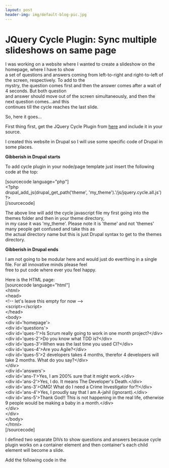```yaml
---
layout: post
header-img: img/default-blog-pic.jpg
---
```


# JQuery Cycle Plugin: Sync multiple slideshows on same page

I was working on a website where I wanted to create a slideshow on the homepage, where I have to show  
a set of questions and answers coming from left-to-right and right-to-left of the screen, respectively. To add to the  
mystry, the question comes first and then the answer comes after a wait of 4 seconds. But both question  
and answer should move out of the screen simultaneously, and then the next question comes...and this  
continues till the cycle reaches the last slide.

So, here it goes...  


First thing first, get the JQuery Cycle Plugin from [here](http://jquery.malsup.com/cycle/) and include it in your source.

I created this website in Drupal so I will use some specific code of Drupal in some places.

**Gibberish in Drupal starts**

To add cycle plugin in your node/page template just insert the following code at the top:

[sourcecode language="php"]<br /> &lt;?php<br /> drupal_add_js(drupal_get_path('theme', 'my_theme').'/js/jquery.cycle.all.js')<br /> ?&gt;<br /> [/sourcecode]

The above line will add the cycle javascript file my first going into the themes folder and then in your theme directory,  
in my case it was 'my_theme'. Please note it is 'theme' and not 'themes' many people get confused and take this as  
the actual directory name but this is just Drupal syntax to get to the themes directory.

**Gibberish in Drupal ends**

I am not going to be modular here and would just do everthing in a single file. For all innovative minds please feel  
free to put code where ever you feel happy.

Here is the HTML page:  
[sourcecode language="html"]<br /> &lt;html&gt;<br /> &lt;head&gt;<br /> &lt;!-- let's leave this empty for now --&gt;<br /> &lt;script&gt;&lt;/script&gt;<br /> &lt;/head&gt;<br /> &lt;body&gt;<br /> &lt;div id='homepage'&gt;<br /> &lt;div id='questions'&gt;<br /> &lt;div id='ques-1'&gt;Is Scrum really going to work in one month project?&lt;/div&gt;<br /> &lt;div id='ques-2'&gt;Do you know what TDD is?&lt;/div&gt;<br /> &lt;div id='ques-3'&gt;When was the last time you used CI?&lt;/div&gt;<br /> &lt;div id='ques-4'&gt;Are you Agile?&lt;/div&gt;<br /> &lt;div id='ques-5'&gt;2 developers takes 4 months, therefor 4 developers will take 2 months. What do you say?&lt;/div&gt;<br /> &lt;/div&gt;<br /> &lt;div id='answers'&gt;<br /> &lt;div id='ans-1'&gt;Yes, I am 200% sure that it might work.&lt;/div&gt;<br /> &lt;div id='ans-2'&gt;Yes, I do. It means The Developer's Death.&lt;/div&gt;<br /> &lt;div id='ans-3'&gt;OMG! What do I need a Crime Investigator for?!&lt;/div&gt;<br /> &lt;div id='ans-4'&gt;Yes, I proudly say that I am A-jahil (ignorant).&lt;/div&gt;<br /> &lt;div id='ans-5'&gt;Thank God!! This is not happening in the real life, otherwise 9 people would be making a baby in a month.&lt;/div&gt;<br /> &lt;/div&gt;<br /> &lt;/div&gt;<br /> &lt;/body&gt;<br /> &lt;/html&gt;<br /> [/sourcecode]

I defined two separate DIVs to show questions and answers because cycle plugin works on a container element and then container's each child element will become a slide.

Add the following code in the <script> tag:

[sourcecode language="javascript"]<br /> jQuery(window).bind(&quot;load&quot;, function() {</p> <p> jQuery('#questions').cycle({<br /> fx : 'scrollRight', // scroll left-to-right<br /> speed : 'slow',<br /> timeoutFn : calculateTimeout, // described below<br /> nowrap : true, // stop slideshow after the last slide<br /> })<br /> jQuery('#answers').cycle({<br /> fx : 'scrollLeft', // scroll right-to-left<br /> speed : 'slow',<br /> timeoutFn : calculateTimeoutAnswers, // described below<br /> nowrap : true<br /> })<br /> });<br /> [/sourcecode]

and here are the timeout functions:

[sourcecode language="javascript"]<br /> var timeouts = [9, 9, 9, 9, 9];<br /> function calculateTimeout(currElement, nextElement, opts, isForward) {<br /> var index = opts.currSlide;<br /> return timeouts[index] * 1000;<br /> } </p> <p>var timeoutsAnswers = // explained below ;<br /> function calculateTimeoutAnswers(currElement, nextElement, opts, isForward) {<br /> var index = opts.currSlide;<br /> return timeoutsAnswers[index] * 1000;<br /> }<br /> [/sourcecode]

I created these to set a delay for each slide and left enough delay, or 4 sec, to display the questions' corresponding answer.

But the tricky part is that we should slide out both question and answer at the same time. I tried to set different intervals  
for each answer slide but all in vain, spent a few hous googling and on calcuator/paper trying to figure out a formula to  
do the trick. But then it hit-me!! 

Why not add some dummy child elements to 'answers' container or what I called them 'delay' elements!!

Hence the HTML for anwers container became:  
[sourcecode language="html"]<br /> &lt;div id='answers'&gt;<br /> &lt;div class='delay'&gt;&lt;/div&gt;<br /> &lt;div id='ans-1'&gt;Yes, I am 200% sure that it might work.&lt;/div&gt;<br /> &lt;div class='delay'&gt;&lt;/div&gt;<br /> &lt;div id='ans-2'&gt;Yes, I do. It means The Developer's Death.&lt;/div&gt;<br /> &lt;div class='delay'&gt;&lt;/div&gt;<br /> &lt;div id='ans-3'&gt;OMG! What do I need a Crime Investigator for?!&lt;/div&gt;<br /> &lt;div class='delay'&gt;&lt;/div&gt;<br /> &lt;div id='ans-4'&gt;Yes, I proudly say that I am A-jahil (ignorant).&lt;/div&gt;<br /> &lt;div class='delay'&gt;&lt;/div&gt;<br /> &lt;div id='ans-5'&gt;Thank God!! This is not happening in the real life, otherwise 9 people would be making a baby in a month.&lt;/div&gt;<br /> &lt;/div&gt;<br /> [/sourcecode]

and the timeoutAnswers array became:

[sourcecode language="javascript"]<br /> // do some hit-n-trail because the slide out time for both questions and answers<br /> // will not be exactly same even though we set it to 4+5=9 sec<br /> // you may need to change 5 to something like 4.6 or less.<br /> var timeoutsAnswers = [4, 5, 4, 5, 4, 5, 4, 5, 4, 5]<br /> [/sourcecode]

Here is the full HTML:

[sourcecode language="html"]<br /> &lt;html&gt;<br /> &lt;head&gt;<br /> &lt;!-- add jquery and cycle plugins --&gt;<br /> &lt;script type='text/javascript'&gt;<br /> jQuery(window).bind(&quot;load&quot;, function() {</p> <p> jQuery('#questions').cycle({<br /> fx : 'scrollRight', // scroll left-to-right<br /> speed : 'slow',<br /> timeoutFn : calculateTimeout, // described below<br /> nowrap : true, // stop slideshow after the last slide<br /> })<br /> jQuery('#answers').cycle({<br /> fx : 'scrollLeft', // scroll right-to-left<br /> speed : 'slow',<br /> timeoutFn : calculateTimeoutAnswers, // described below<br /> nowrap : true<br /> })<br /> });</p> <p> var timeouts = [9, 9, 9, 9, 9];<br /> function calculateTimeout(currElement, nextElement, opts, isForward) {<br /> var index = opts.currSlide;<br /> return timeouts[index